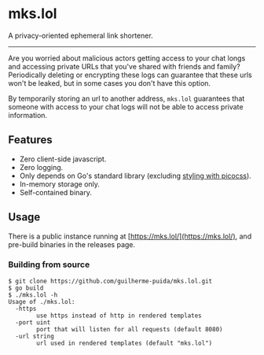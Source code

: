 # mks.lol

A privacy-oriented ephemeral link shortener.

---

Are you worried about malicious actors getting access to your chat longs and accessing private URLs that you've shared with friends and family?
Periodically deleting or encrypting these logs can guarantee that these urls won't be leaked, but in some cases you don't have this option.

By temporarily storing an url to another address, `mks.lol` guarantees that someone with access to your chat logs will not be able to access private information.

## Features

- Zero client-side javascript.
- Zero logging.
- Only depends on Go's standard library (excluding [styling with picocss](https://picocss.com)).
- In-memory storage only.
- Self-contained binary.

## Usage

There is a public instance running at [https://mks.lol/](https://mks.lol/), and pre-build binaries in the releases page.

### Building from source

```shell
$ git clone https://github.com/guilherme-puida/mks.lol.git
$ go build
$ ./mks.lol -h
Usage of ./mks.lol:
  -https
    	use https instead of http in rendered templates
  -port uint
    	port that will listen for all requests (default 8080)
  -url string
    	url used in rendered templates (default "mks.lol")
```